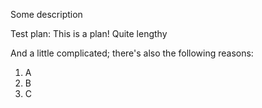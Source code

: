 Some description

Test plan: This is a plan!
Quite lengthy

<!-- blah blah -->

And a little complicated; there's also the following reasons:

1. A
2. B
3. C
